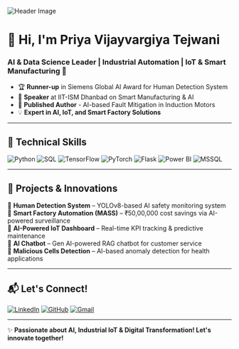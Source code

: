 ![Header Image](https://raw.githubusercontent.com/PriyaVj05T/PriyaVj05T/main/assets/header.png)

# 👋 Hi, I'm Priya Vijayvargiya Tejwani  
### AI & Data Science Leader | Industrial Automation | IoT & Smart Manufacturing 🚀

- 🏆 **Runner-up** in Siemens Global AI Award for Human Detection System
- 🎤 **Speaker** at IIT-ISM Dhanbad on Smart Manufacturing & AI
- 📖 **Published Author** - AI-based Fault Mitigation in Induction Motors
- 💡 **Expert in AI, IoT, and Smart Factory Solutions**

---

## 🔧 **Technical Skills**

![Python](https://img.shields.io/badge/Python-FFD43B?style=for-the-badge&logo=python&logoColor=blue)
![SQL](https://img.shields.io/badge/SQL-4479A1?style=for-the-badge&logo=postgresql&logoColor=white)
![TensorFlow](https://img.shields.io/badge/TensorFlow-FF6F00?style=for-the-badge&logo=tensorflow&logoColor=white)
![PyTorch](https://img.shields.io/badge/PyTorch-EE4C2C?style=for-the-badge&logo=pytorch&logoColor=white)
![Flask](https://img.shields.io/badge/Flask-000000?style=for-the-badge&logo=flask&logoColor=white)
![Power BI](https://img.shields.io/badge/PowerBI-F2C811?style=for-the-badge&logo=powerbi&logoColor=black)
![MSSQL](https://img.shields.io/badge/MSSQL-CC2927?style=for-the-badge&logo=microsoftsqlserver&logoColor=white)

---

## 🚀 **Projects & Innovations**

🔹 **Human Detection System** – YOLOv8-based AI safety monitoring system  
🔹 **Smart Factory Automation (MASS)** – ₹50,00,000 cost savings via AI-powered surveillance  
🔹 **AI-Powered IoT Dashboard** – Real-time KPI tracking & predictive maintenance  
🔹 **AI Chatbot** – Gen AI-powered RAG chatbot for customer service  
🔹 **Malicious Cells Detection** – AI-based anomaly detection for health applications  

---

## 📬 **Let's Connect!**

[![LinkedIn](https://img.shields.io/badge/LinkedIn-0A66C2?style=for-the-badge&logo=linkedin&logoColor=white)](https://linkedin.com/in/priya-vijayvargiya-tejwani-01441076)
[![GitHub](https://img.shields.io/badge/GitHub-171515?style=for-the-badge&logo=github&logoColor=white)](https://github.com/PriyaVj05T)
[![Gmail](https://img.shields.io/badge/Gmail-D14836?style=for-the-badge&logo=gmail&logoColor=white)](mailto:vijayvargiyapriya05@gmail.com)

---

✨ **Passionate about AI, Industrial IoT & Digital Transformation! Let's innovate together!**
